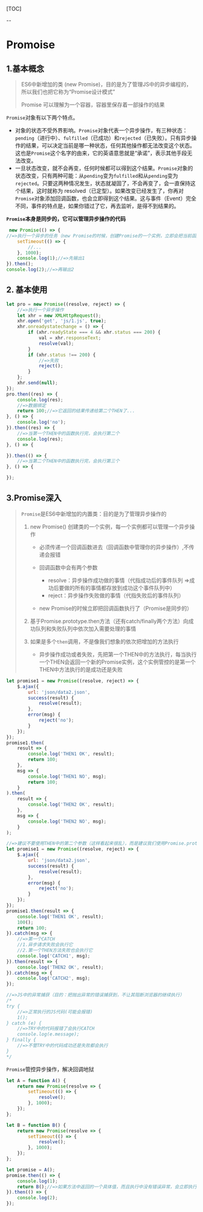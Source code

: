 [TOC]

--

# Promoise



## 1.基本概念

> ES6中新增加的类 (new Promise)，目的是为了管理JS中的异步编程的，所以我们也把它称为“Promise设计模式”
>
> Promise 可以理解为一个容器，容器里保存着一部操作的结果



`Promise`对象有以下两个特点。

+ 对象的状态不受外界影响。`Promise`对象代表一个异步操作，有三种状态：`pending`（进行中）、`fulfilled`（已成功）和`rejected`（已失败）。只有异步操作的结果，可以决定当前是哪一种状态，任何其他操作都无法改变这个状态。这也是`Promise`这个名字的由来，它的英语意思就是“承诺”，表示其他手段无法改变。
+ 一旦状态改变，就不会再变，任何时候都可以得到这个结果。`Promise`对象的状态改变，只有两种可能：从`pending`变为`fulfilled`和从`pending`变为`rejected`。只要这两种情况发生，状态就凝固了，不会再变了，会一直保持这个结果，这时就称为 resolved（已定型）。如果改变已经发生了，你再对`Promise`对象添加回调函数，也会立即得到这个结果。这与事件（Event）完全不同，事件的特点是，如果你错过了它，再去监听，是得不到结果的。



**`Promise`本身是同步的，它可以管理异步操作的代码**

```javascript
 new Promise(() => {
//=>执行一个异步的任务（new Promise的时候，创建Promise的一个实例，立即会把当前函数体中的异步操作执行） =>“Promise是同步的，它可以管理异步操作”
	setTimeout(() => {
    	//... 
    }, 1000);
    console.log(1);//=>先输出1
}).then();
console.log(2);//=>再输出2
```



## 2. 基本使用

```javascript
let pro = new Promise((resolve, reject) => {
    //=>执行一个异步操作
    let xhr = new XMLHttpRequest();
    xhr.open('get', 'js/1.js', true);
    xhr.onreadystatechange = () => {
        if (xhr.readyState === 4 && xhr.status === 200) {
            val = xhr.responseText;
            resolve(val);
        }
        if (xhr.status !== 200) {
            //=>失败
            reject();
        }
    };
    xhr.send(null);
});
pro.then((res) => {
    console.log(res);
    //=>数据绑定
    return 100;//=>它返回的结果传递给第二个THEN了...
}, () => {
    console.log('no');
}).then((res) => {
    //=>当第一个THEN中的函数执行完，会执行第二个
    console.log(res);
}, () => {

}).then(() => {
    //=>当第二个THEN中的函数执行完，会执行第三个
}, () => {

});
```



## 3.Promise深入

> `Promise`是ES6中新增加的内置类：目的是为了管理异步操作的
>
> 1. new Promise() 创建类的一个实例，每一个实例都可以管理一个异步操作
>
>    - 必须传递一个回调函数进去（回调函数中管理你的异步操作）,不传递会报错
>
>    - 回调函数中会有两个参数
>
>      - resolve：异步操作成功做的事情（代指成功后的事件队列 =>成功后要做的所有的事情都存放到成功这个事件队列中）
>      - reject：异步操作失败做的事情（代指失败后的事件队列）
>
>    - new Promise的时候立即把回调函数执行了（Promise是同步的）
>
>      
>
> 2. 基于Promise.prototype.then方法（还有catch/finally两个方法）向成功队列和失败队列中依次加入需要处理的事情
>
> 3. 如果是多个`then`调用，不是像我们想象的依次把增加的方法执行
>
>    + 异步操作成功或者失败，先把第一个THEN中的方法执行，每当执行一个THEN会返回一个新的Promise实例，这个实例管控的是第一个THEN中方法执行的是成功还是失败



```javascript
let promise1 = new Promise((resolve, reject) => {
    $.ajax({
        url: 'json/data2.json',
        success(result) {
            resolve(result);
        },
        error(msg) {
            reject('no');
        }
    });
});
promise1.then(
    result => {
        console.log('THEN1 OK', result);
        return 100;
    },
    msg => {
        console.log('THEN1 NO', msg);
        return 100;
    }
).then(
    result => {
        console.log('THEN2 OK', result);
    },
    msg => {
        console.log('THEN2 NO', msg);
    }
);
```

```javascript
//=>建议不要使用THEN中的第二个参数（这样看起来很乱），而是建议我们使用Promise.prototype.catch来管理失败的情况
let promise1 = new Promise((resolve, reject) => {
    $.ajax({
        url: 'json/data2.json',
        success(result) {
            resolve(result);
        },
        error(msg) {
            reject('no');
        }
    });
});
promise1.then(result => {
    console.log('THEN1 OK', result);
    100();
    return 100;
}).catch(msg => {
    //=>第一个CATCH
    //1.异步请求失败会执行它
    //2.第一个THEN方法失败也会执行它
    console.log('CATCH1', msg);
}).then(result => {
    console.log('THEN2 OK', result);
}).catch(msg => {
    console.log('CATCH2', msg);
});

//=>JS中的异常捕获（目的：把抛出异常的错误捕获到，不让其阻断浏览器的继续执行）
/*
try {
    //=>正常执行的JS代码(可能会报错)
    1();
} catch (e) {
    //=>TRY中的代码报错了会执行CATCH
    console.log(e.message);
} finally {
    //=>不管TRY中的代码成功还是失败都会执行
}
*/
```



`Promise`管控异步操作，解决回调地狱

```javascript
let A = function A() {
    return new Promise(resolve => {
        setTimeout(() => {
            resolve();
        }, 1000);
    });
};

let B = function B() {
    return new Promise(resolve => {
        setTimeout(() => {
            resolve();
        }, 1000);
    });
};

let promise = A();
promise.then(() => {
    console.log(1);
    return B();//=>如果方法中返回的一个具体值，而且执行中没有错误异常，会立即执行下一个THEN中的方法（不写RETURN也是返回的了具体值：undefined），但是如果返回的是一个PROMISR实例（并且管控了一个异步操作），只能等PROMISE完成，把成功后的结果当做具体的值返回，才能进入下一个函数执行
}).then(() => {
    console.log(2);
});


```

